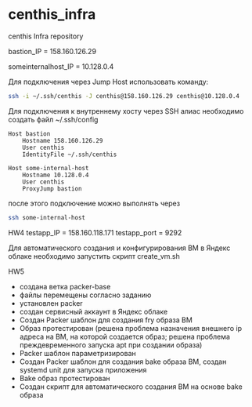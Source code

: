 # centhis_infra
centhis Infra repository

bastion_IP = 158.160.126.29

someinternalhost_IP = 10.128.0.4

Для подключения через Jump Host использовать команду:
```bash
ssh -i ~/.ssh/centhis -J centhis@158.160.126.29 centhis@10.128.0.4
```

Для подключения к внутреннему хосту через SSH алиас необходимо создать файл ~/.ssh/config
```
Host bastion
	Hostname 158.160.126.29
	User centhis
	IdentityFile ~/.ssh/centhis

Host some-internal-host
	Hostname 10.128.0.4
	User centhis
	ProxyJump bastion
```
после этого подключение можно выполнять через
```bash
ssh some-internal-host
```


HW4
testapp_IP = 158.160.118.171
testapp_port = 9292

Для автоматического создания и конфигурирования ВМ в Яндекс облаке необходимо запустить скрипт create_vm.sh

HW5
- создана ветка packer-base
- файлы перемещены согласно заданию
- установлен packer
- создан сервисный аккаунт в Яндекс облаке
- Создан Packer шаблон для создания fry образа ВМ
- Образ протестирован (решена проблема назначения внешнего ip адреса на ВМ, на которой создается образ; решена проблема преждевременного запуска apt при создании образа)
- Packer шаблон параметризирован
- Создан Packer шаблон для создания bake образа ВМ, создан systemd unit для запуска приложения
- Bake образ протестирован
- Создан скрипт для автоматического создания ВМ на основе bake образа
